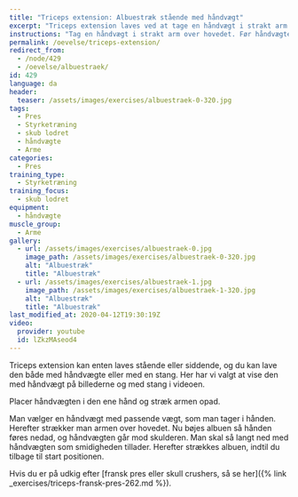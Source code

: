 ```yaml
---
title: "Triceps extension: Albuestræk stående med håndvægt"
excerpt: "Triceps extension laves ved at tage en håndvægt i strakt arm over hovedet. Før håndvægten mod skulderen. Stræk armen igen."
instructions: "Tag en håndvægt i strakt arm over hovedet. Før håndvægten mod skulderen. Stræk armen igen."
permalink: /oevelse/triceps-extension/
redirect_from:
  - /node/429
  - /oevelse/albuestraek/
id: 429
language: da
header:
  teaser: /assets/images/exercises/albuestraek-0-320.jpg
tags:
  - Pres
  - Styrketræning
  - skub lodret
  - håndvægte
  - Arme
categories:
  - Pres
training_type: 
  - Styrketræning
training_focus: 
  - skub lodret
equipment:
  - håndvægte
muscle_group:
  - Arme
gallery:
  - url: /assets/images/exercises/albuestraek-0.jpg
    image_path: /assets/images/exercises/albuestraek-0-320.jpg
    alt: "Albuestræk"
    title: "Albuestræk"
  - url: /assets/images/exercises/albuestraek-1.jpg
    image_path: /assets/images/exercises/albuestraek-1-320.jpg
    alt: "Albuestræk"
    title: "Albuestræk"
last_modified_at: 2020-04-12T19:30:19Z
video:
  provider: youtube
  id: lZkzMAseod4
---
```


Triceps extension kan enten laves stående eller siddende, og du kan lave den både med håndvægte eller med en stang. Her har vi valgt at vise den med håndvægt på billederne og med stang i videoen.

Placer håndvægten i den ene hånd og stræk armen opad.

Man vælger en håndvægt med passende vægt, som man tager i hånden. Herefter strækker man armen over hovedet. Nu bøjes albuen så hånden føres nedad, og håndvægten går mod skulderen. Man skal så langt ned med håndvægten som smidigheden tillader. Herefter strækkes albuen, indtil du tilbage til start positionen.

Hvis du er på udkig efter [fransk pres eller skull crushers, så se her]({% link _exercises/triceps-fransk-pres-262.md %}).
